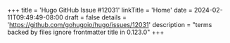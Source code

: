 +++
title = 'Hugo GitHub Issue #12031'
linkTitle = 'Home'
date = 2024-02-11T09:49:49-08:00
draft = false
details = 'https://github.com/gohugoio/hugo/issues/12031'
description = "terms backed by files ignore frontmatter title in 0.123.0"
+++
